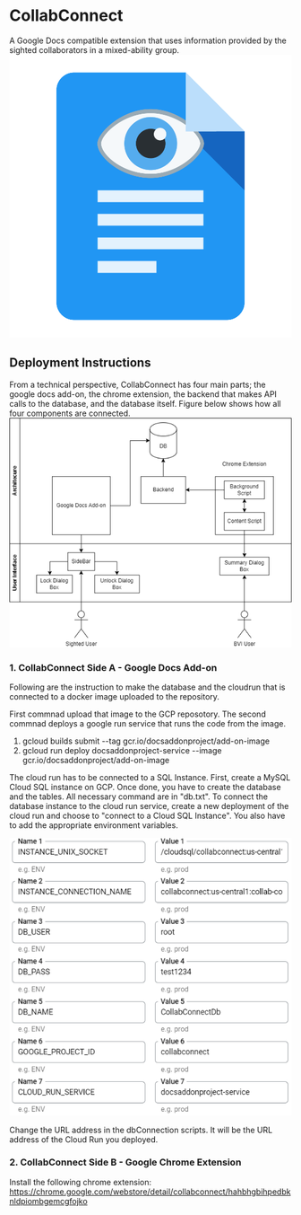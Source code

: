 # CollabConnect
A Google Docs compatible extension that uses information provided by the sighted collaborators in a mixed-ability group.
![alt text](https://github.com/lindalomencik/CollabConnect/blob/main/images/Extension_Logo.svg "Project Logo")
## Deployment Instructions 
From a technical perspective, CollabConnect has four main parts; the google docs add-on, the chrome
extension, the backend that makes API calls to the database, and the database itself. Figure below shows
how all four components are connected.
![alt text](https://github.com/lindalomencik/CollabConnect/blob/main/images/architecture1.png "Architecture Diagram")

### 1. CollabConnect Side A - Google Docs Add-on
Following are the instruction to make the database and the cloudrun that is connected to a docker image uploaded to the repository. 

First commnad upload that image to the GCP reposotory. The second commnad deploys a google run service that runs the code from the image.
1. gcloud builds submit --tag gcr.io/docsaddonproject/add-on-image
2. gcloud run deploy docsaddonproject-service --image gcr.io/docsaddonproject/add-on-image

The cloud run has to be connected to a SQL Instance. First, create a MySQL Cloud SQL instance on GCP. Once done, you have to create the database and the tables. All necessary command are in "db.txt". To connect the database instance to the cloud run service, create a new deployment of the cloud run and choose to "connect to a Cloud SQL Instance". You also have to add the appropriate environment variables.

![alt text](https://github.com/lindalomencik/CollabConnect/blob/main/images/env_variables.png "Environment Variables")

Change the URL address in the dbConnection scripts. It will be the URL address of the Cloud Run you deployed.


### 2. CollabConnect Side B - Google Chrome Extension
Install the following chrome extension:
https://chrome.google.com/webstore/detail/collabconnect/hahbhgbihpedbknldpiombgemcgfojko
